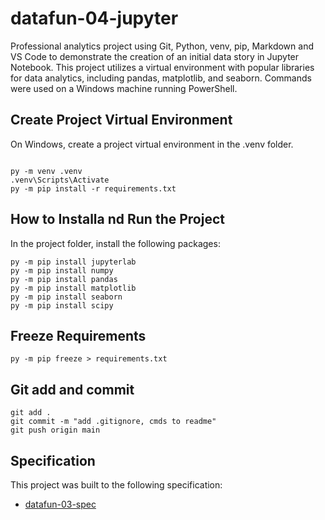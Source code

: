# datafun-04-jupyter

Professional analytics project using Git, Python, venv, pip, Markdown and VS Code to demonstrate the creation of an initial data story in Jupyter Notebook. This project utilizes a virtual environment with popular libraries for data analytics, including pandas, matplotlib, and seaborn.
Commands were used on a Windows machine running PowerShell.

## Create Project Virtual Environment

On Windows, create a project virtual environment in the .venv folder. 

```shell

py -m venv .venv
.venv\Scripts\Activate
py -m pip install -r requirements.txt

```

## How to Installa nd Run the Project
In the project folder, install the following packages:
```shell
py -m pip install jupyterlab
py -m pip install numpy
py -m pip install pandas
py -m pip install matplotlib 
py -m pip install seaborn
py -m pip install scipy
```


## Freeze Requirements

```shell
py -m pip freeze > requirements.txt
```

## Git add and commit 

```shell
git add .
git commit -m "add .gitignore, cmds to readme"
git push origin main
```

## Specification

This project was built to the following specification:

- [datafun-03-spec](https://github.com/denisecase/datafun-04-spec)
